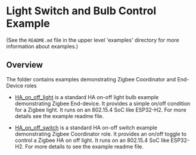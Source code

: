 # Light Switch and Bulb Control Example

(See the `README.md` file in the upper level 'examples' directory for more information about examples.)

## Overview

The folder contains examples demonstrating Zigbee Coordinator and End-Device roles

* [HA_on_off_light](HA_on_off_light) is a standard HA on-off light bulb example demonstrating Zigbee End-device. It provides a simple on/off condition for a Zigbee light. It runs on an 802.15.4 SoC like ESP32-H2. For more details see the example readme file.

* [HA_on_off_switch](HA_on_off_switch) is a standard HA on-off switch example demonstrating Zigbee Coordinator role. It provides an on/off toggle to control a Zigbee HA on off light. It runs on an 802.15.4 SoC like ESP32-H2. For more details to see the example readme file.
